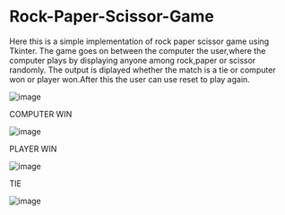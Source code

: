 # Rock-Paper-Scissor-Game
Here this is a simple implementation of rock paper scissor game using Tkinter.
The game goes on between the computer the user,where the computer plays by displaying anyone among rock,paper or scissor randomly.
The output is diplayed whether the match is a tie or computer won or player won.After this the user can use reset to play again.

![image](https://user-images.githubusercontent.com/87848503/190919426-175dc568-c3d4-4c05-bcf8-dd7ba072436f.png)

COMPUTER WIN

![image](https://user-images.githubusercontent.com/87848503/190919448-703b3b6e-167f-4b00-822d-12b199ac94e4.png)

PLAYER WIN

![image](https://user-images.githubusercontent.com/87848503/190919468-dd073f30-845a-45cf-931a-90bad512d387.png)

TIE

![image](https://user-images.githubusercontent.com/87848503/190919486-ea5a9b26-af45-484f-bc87-fd810df13104.png)

